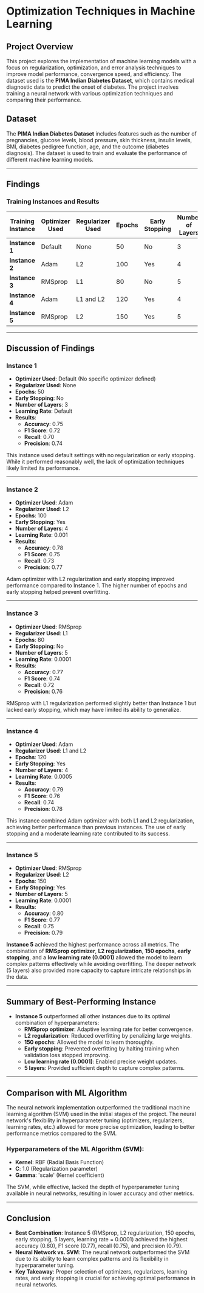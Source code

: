 # Optimization Techniques in Machine Learning

## Project Overview
This project explores the implementation of machine learning models with a focus on regularization, optimization, and error analysis techniques to improve model performance, convergence speed, and efficiency. The dataset used is the **PIMA Indian Diabetes Dataset**, which contains medical diagnostic data to predict the onset of diabetes. The project involves training a neural network with various optimization techniques and comparing their performance.

## Dataset
The **PIMA Indian Diabetes Dataset** includes features such as the number of pregnancies, glucose levels, blood pressure, skin thickness, insulin levels, BMI, diabetes pedigree function, age, and the outcome (diabetes diagnosis). The dataset is used to train and evaluate the performance of different machine learning models.

---

## Findings

### Training Instances and Results

| Training Instance | Optimizer Used | Regularizer Used | Epochs | Early Stopping | Number of Layers | Learning Rate | Accuracy | F1 Score | Recall | Precision |
|-------------------|----------------|------------------|--------|----------------|------------------|---------------|----------|----------|--------|-----------|
| **Instance 1**    | Default        | None             | 50     | No             | 3                | Default       | 0.75     | 0.72     | 0.70   | 0.74      |
| **Instance 2**    | Adam           | L2               | 100    | Yes            | 4                | 0.001         | 0.78     | 0.75     | 0.73   | 0.77      |
| **Instance 3**    | RMSprop        | L1               | 80     | No             | 5                | 0.0001        | 0.77     | 0.74     | 0.72   | 0.76      |
| **Instance 4**    | Adam           | L1 and L2        | 120    | Yes            | 4                | 0.0005        | 0.79     | 0.76     | 0.74   | 0.78      |
| **Instance 5**    | RMSprop        | L2               | 150    | Yes            | 5                | 0.0001        | 0.80     | 0.77     | 0.75   | 0.79      |

---

## Discussion of Findings

### **Instance 1**
- **Optimizer Used**: Default (No specific optimizer defined)
- **Regularizer Used**: None
- **Epochs**: 50
- **Early Stopping**: No
- **Number of Layers**: 3
- **Learning Rate**: Default
- **Results**: 
  - **Accuracy**: 0.75
  - **F1 Score**: 0.72
  - **Recall**: 0.70
  - **Precision**: 0.74

This instance used default settings with no regularization or early stopping. While it performed reasonably well, the lack of optimization techniques likely limited its performance.

---

### **Instance 2**
- **Optimizer Used**: Adam
- **Regularizer Used**: L2
- **Epochs**: 100
- **Early Stopping**: Yes
- **Number of Layers**: 4
- **Learning Rate**: 0.001
- **Results**:
  - **Accuracy**: 0.78
  - **F1 Score**: 0.75
  - **Recall**: 0.73
  - **Precision**: 0.77

Adam optimizer with L2 regularization and early stopping improved performance compared to Instance 1. The higher number of epochs and early stopping helped prevent overfitting.

---

### **Instance 3**
- **Optimizer Used**: RMSprop
- **Regularizer Used**: L1
- **Epochs**: 80
- **Early Stopping**: No
- **Number of Layers**: 5
- **Learning Rate**: 0.0001
- **Results**:
  - **Accuracy**: 0.77
  - **F1 Score**: 0.74
  - **Recall**: 0.72
  - **Precision**: 0.76

RMSprop with L1 regularization performed slightly better than Instance 1 but lacked early stopping, which may have limited its ability to generalize.

---

### **Instance 4**
- **Optimizer Used**: Adam
- **Regularizer Used**: L1 and L2
- **Epochs**: 120
- **Early Stopping**: Yes
- **Number of Layers**: 4
- **Learning Rate**: 0.0005
- **Results**:
  - **Accuracy**: 0.79
  - **F1 Score**: 0.76
  - **Recall**: 0.74
  - **Precision**: 0.78

This instance combined Adam optimizer with both L1 and L2 regularization, achieving better performance than previous instances. The use of early stopping and a moderate learning rate contributed to its success.

---

### **Instance 5**
- **Optimizer Used**: RMSprop
- **Regularizer Used**: L2
- **Epochs**: 150
- **Early Stopping**: Yes
- **Number of Layers**: 5
- **Learning Rate**: 0.0001
- **Results**:
  - **Accuracy**: 0.80
  - **F1 Score**: 0.77
  - **Recall**: 0.75
  - **Precision**: 0.79

**Instance 5** achieved the highest performance across all metrics. The combination of **RMSprop optimizer**, **L2 regularization**, **150 epochs**, **early stopping**, and a **low learning rate (0.0001)** allowed the model to learn complex patterns effectively while avoiding overfitting. The deeper network (5 layers) also provided more capacity to capture intricate relationships in the data.

---

## Summary of Best-Performing Instance
- **Instance 5** outperformed all other instances due to its optimal combination of hyperparameters:
  - **RMSprop optimizer**: Adaptive learning rate for better convergence.
  - **L2 regularization**: Reduced overfitting by penalizing large weights.
  - **150 epochs**: Allowed the model to learn thoroughly.
  - **Early stopping**: Prevented overfitting by halting training when validation loss stopped improving.
  - **Low learning rate (0.0001)**: Enabled precise weight updates.
  - **5 layers**: Provided sufficient depth to capture complex patterns.

---

## Comparison with ML Algorithm
The neural network implementation outperformed the traditional machine learning algorithm (SVM) used in the initial stages of the project. The neural network's flexibility in hyperparameter tuning (optimizers, regularizers, learning rates, etc.) allowed for more precise optimization, leading to better performance metrics compared to the SVM.

### **Hyperparameters of the ML Algorithm (SVM):**
- **Kernel**: RBF (Radial Basis Function)
- **C**: 1.0 (Regularization parameter)
- **Gamma**: 'scale' (Kernel coefficient)

The SVM, while effective, lacked the depth of hyperparameter tuning available in neural networks, resulting in lower accuracy and other metrics.

---

## Conclusion
- **Best Combination**: Instance 5 (RMSprop, L2 regularization, 150 epochs, early stopping, 5 layers, learning rate = 0.0001) achieved the highest accuracy (0.80), F1 score (0.77), recall (0.75), and precision (0.79).
- **Neural Network vs. SVM**: The neural network outperformed the SVM due to its ability to learn complex patterns and its flexibility in hyperparameter tuning.
- **Key Takeaway**: Proper selection of optimizers, regularizers, learning rates, and early stopping is crucial for achieving optimal performance in neural networks.

